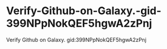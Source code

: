 # Verify-Github-on-Galaxy.-gid-399NPpNokQEF5hgwA2zPnj
Verify Github on Galaxy. gid:399NPpNokQEF5hgwA2zPnj
